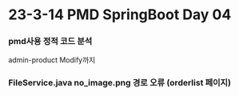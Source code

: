# 23-3-14 PMD SpringBoot Day 04

### pmd사용 정적 코드 분석

admin-product Modify까지

### FileService.java no_image.png 경로 오류 (orderlist 페이지)


